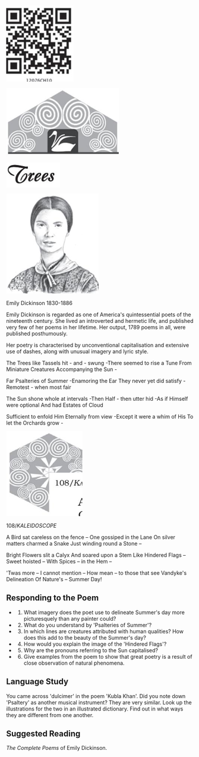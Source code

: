 ![](_page_0_Picture_0.jpeg)

![](_page_0_Picture_1.jpeg)

![](_page_0_Picture_2.jpeg)

![](_page_0_Picture_3.jpeg)

Emily Dickinson 1830-1886

Emily Dickinson is regarded as one of America's quintessential poets of the nineteenth century. She lived an introverted and hermetic life, and published very few of her poems in her lifetime. Her output, 1789 poems in all, were published posthumously.

Her poetry is characterised by unconventional capitalisation and extensive use of dashes, along with unusual imagery and lyric style.

The Trees like Tassels hit - and - swung -There seemed to rise a Tune From Miniature Creatures Accompanying the Sun -

Far Psalteries of Summer -Enamoring the Ear They never yet did satisfy -Remotest - when most fair

The Sun shone whole at intervals -Then Half - then utter hid -As if Himself were optional And had Estates of Cloud

Sufficient to enfold Him Eternally from view -Except it were a whim of His To let the Orchards grow -

![](_page_1_Picture_0.jpeg)

108/*KALEIDOSCOPE*

A Bird sat careless on the fence – One gossiped in the Lane On silver matters charmed a Snake Just winding round a Stone –

Bright Flowers slit a Calyx And soared upon a Stem Like Hindered Flags – Sweet hoisted – With Spices – in the Hem –

'Twas more – I cannot mention – How mean – to those that see Vandyke's Delineation Of Nature's – Summer Day!

## Responding to the Poem

- 1. What imagery does the poet use to delineate Summer's day more picturesquely than any painter could?
- 2. What do you understand by 'Psalteries of Summer'?
- 3. In which lines are creatures attributed with human qualities? How does this add to the beauty of the Summer's day?
- 4. How would you explain the image of the 'Hindered Flags'?
- 5. Why are the pronouns referring to the Sun capitalised?
- 6. Give examples from the poem to show that great poetry is a result of close observation of natural phenomena.

## Language Study

You came across 'dulcimer' in the poem 'Kubla Khan'. Did you note down 'Psaltery' as another musical instrument? They are very similar. Look up the illustrations for the two in an illustrated dictionary. Find out in what ways they are different from one another.

## Suggested Reading

*The Complete Poems* of Emily Dickinson.

